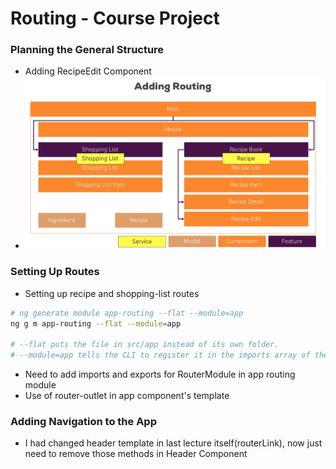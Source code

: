 # Routing - Course Project

### Planning the General Structure

* Adding RecipeEdit Component
* ![Routing](src/assets/routing.png)

### Setting Up Routes

* Setting up recipe and shopping-list routes
```sh
# ng generate module app-routing --flat --module=app
ng g m app-routing --flat --module=app

# --flat puts the file in src/app instead of its own folder.
# --module=app tells the CLI to register it in the imports array of the AppModule
```
* Need to add imports and exports for RouterModule in app routing module
* Use of router-outlet in app component's template

### Adding Navigation to the App

* I had changed header template in last lecture itself(routerLink), now just need to remove those methods in Header Component